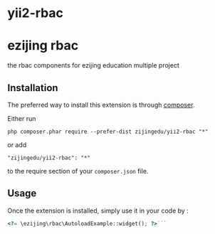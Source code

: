 # yii2-rbac
ezijing rbac
============
the rbac components for ezijing education multiple project

Installation
------------

The preferred way to install this extension is through [composer](http://getcomposer.org/download/).

Either run

```
php composer.phar require --prefer-dist zijingedu/yii2-rbac "*"
```

or add

```
"zijingedu/yii2-rbac": "*"
```

to the require section of your `composer.json` file.


Usage
-----

Once the extension is installed, simply use it in your code by  :

```php
<?= \ezijing\rbac\AutoloadExample::widget(); ?>```
